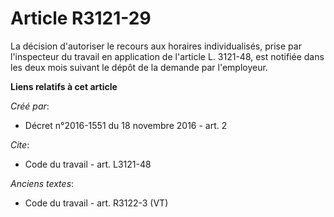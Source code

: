 # Article R3121-29

La décision d'autoriser le recours aux horaires individualisés, prise par l'inspecteur du travail en application de l'article
L. 3121-48, est notifiée dans les deux mois suivant le dépôt de la demande par l'employeur.

**Liens relatifs à cet article**

_Créé par_:

  - Décret n°2016-1551 du 18 novembre 2016 - art. 2

_Cite_:

  - Code du travail - art. L3121-48

_Anciens textes_:

  - Code du travail - art. R3122-3 (VT)
